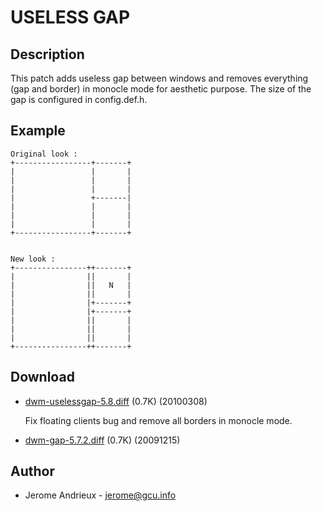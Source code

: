 # USELESS GAP

## Description

This patch adds useless gap between windows and removes everything (gap and border) in monocle mode for aesthetic purpose. 
The size of the gap is configured in config.def.h.

## Example

	Original look :
	+-----------------+-------+
	|                 |       |
	|                 |       |
	|                 |       |
	|                 +-------|
	|                 |       |
	|                 |       |
	|                 |       |
	+-----------------+-------+


	New look :
	+----------------++-------+
	|                ||       |
	|                ||   N   |
	|                ||       |
	|                |+-------+
	|                |+-------+
	|                ||       |
	|                ||       |
	|                ||       |
	+----------------++-------+

## Download

 * [dwm-uselessgap-5.8.diff](dwm-uselessgap-5.8.diff) (0.7K) (20100308)
   
	Fix floating clients bug and remove all borders in monocle mode.
 
 * [dwm-gap-5.7.2.diff](dwm-gap-5.7.2.diff) (0.7K) (20091215)

## Author

 * Jerome Andrieux - <jerome@gcu.info>
